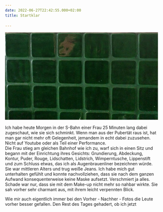 ```yaml
---
date: 2022-06-27T22:42:55.000+02:00
title: Startklar

---
```

![](/uploads/grune-kacheln.jpg)

Ich habe heute Morgen in der S-Bahn einer Frau 25 Minuten lang dabei zugeschaut, wie sie sich schminkt. Wenn man aus der Pubertät raus ist, hat man gar nicht mehr oft Gelegenheit, jemandem in echt dabei zuzusehen. Nicht auf Youtube oder als Teil einer Performance.  
Die Frau stieg am gleichen Bahnhof wie ich zu, warf sich in einen Sitz und begann mit der Einrichtung ihres Gesichts: Grundierung, Abdeckung, Kontur, Puder, Rouge, Lidschatten, Lidstrich, Wimperntusche, Lippenstift und zum Schluss etwas, das ich als Augenbrauenliner bezeichnen würde. Sie war mittleren Alters und trug weiße Jeans. Ich habe mich gut unterhalten gefühlt und konnte nachvollziehen, dass sie nach dem ganzen Aufwand konsequenterweise keine Maske aufsetzt. Verschmiert ja alles. Schade war nur, dass sie mit dem Make-up nicht mehr so nahbar wirkte. Sie sah vorher sehr charmant aus, mit ihrem leicht verpennten Blick. 

Wie mir auch eigentlich immer bei den Vorher - Nachher - Fotos die Leute vorher besser gefallen. Den Rest des Tages gehadert, ob ich jetzt 

 